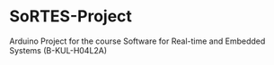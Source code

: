 # SoRTES-Project
Arduino Project for the course Software for Real-time and Embedded Systems (B-KUL-H04L2A)
